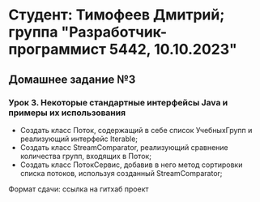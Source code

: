 # Студент: Тимофеев Дмитрий; группа "Разработчик-программист 5442, 10.10.2023"

## Домашнее задание №3
### Урок 3. Некоторые стандартные интерфейсы Java и примеры их использования

* Создать класс Поток, содержащий в себе список УчебныхГрупп и реализующий интерфейс Iterable;
* Создать класс StreamComparator, реализующий сравнение количества групп, входящих в Поток;
* Создать класс ПотокСервис, добавив в него метод сортировки списка потоков, используя созданный StreamComparator;

Формат сдачи: ссылка на гитхаб проект